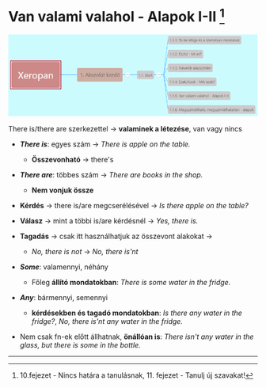 # Van valami valahol - Alapok I-II [^1]

![1.1](images/1.1.png)

There is/there are szerkezettel -> **valaminek a létezése**, van vagy nincs

* ***There is***: egyes szám -> *There is apple on the table.*
  * **Összevonható** -> there's
* ***There are***: többes szám -> *There are books in the shop.*
  * **Nem vonjuk össze**
* **Kérdés** -> there is/are megcserélésével -> *Is there apple on the table?*
* **Válasz** -> mint a többi is/are kérdésnél -> *Yes, there is.*
* **Tagadás** -> csak itt használhatjuk az összevont alakokat ->
  * *No, there is not* -> *No, there is'nt*

* ***Some***: valamennyi, néhány
  * Főleg **állító mondatokban**: *There is some water in the fridge.*
* ***Any***: bármennyi, semennyi
  * **kérdésekben és tagadó mondatokban**: *Is there any water in the fridge?*, *No, there is'nt any water in the fridge.*
* Nem csak fn-ek előtt állhatnak, **önállóan is**: *There isn't any water in the glass, but there is some in the bottle.*

---
[^1]: 10.fejezet - Nincs határa a tanulásnak, 11. fejezet - Tanulj új szavakat!